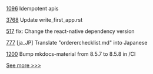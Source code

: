 
[1096](https://github.com/hyperledger/firefly/pull/1096) Idempotent apis

[3768](https://github.com/hyperledger/fabric/pull/3768) Update write_first_app.rst

[517](https://github.com/hyperledger/aries-mobile-agent-react-native/pull/517) fix: Change the react-native dependency version

[777](https://github.com/hyperledger/fabric-docs-i18n/pull/777) [ja_JP] Translate "ordererchecklist.md" into Japanese

[1200](https://github.com/hyperledger/besu-docs/pull/1200) Bump mkdocs-material from 8.5.7 to 8.5.8 in /CI


[See more >>>](https://start-here.hyperledger.org/pull-requests)
